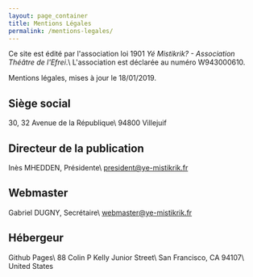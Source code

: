 ```yaml
---
layout: page_container
title: Mentions Légales
permalink: /mentions-legales/
---
```


Ce site est édité par l'association loi 1901 *Yé Mistikrik? - Association Théâtre de l'Efrei*.\\
L'association est déclarée au numéro W943000610.

Mentions légales, mises à jour le 18/01/2019.

Siège social
------------

30, 32 Avenue de la République\\
94800 Villejuif

Directeur de la publication
---------------------------

Inès MHEDDEN, Présidente\\
president@ye-mistikrik.fr

Webmaster
---------

Gabriel DUGNY, Secrétaire\\
webmaster@ye-mistikrik.fr

Hébergeur
---------

Github Pages\\
88 Colin P Kelly Junior Street\\
San Francisco, CA 94107\\
United States
